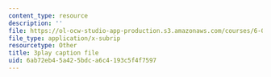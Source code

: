 ```yaml
---
content_type: resource
description: ''
file: https://ol-ocw-studio-app-production.s3.amazonaws.com/courses/6-02-introduction-to-eecs-ii-digital-communication-systems-fall-2012/6ab72eb45a425bdca6c4193c5f4f7597_RN4gSBTANUY.vtt
file_type: application/x-subrip
resourcetype: Other
title: 3play caption file
uid: 6ab72eb4-5a42-5bdc-a6c4-193c5f4f7597
---
```

